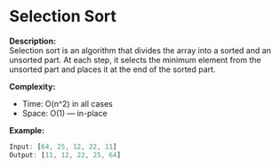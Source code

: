 # Selection Sort

**Description:**  
Selection sort is an algorithm that divides the array into a sorted and an unsorted part. At each step, it selects the minimum element from the unsorted part and places it at the end of the sorted part.

**Complexity:**
- Time: O(n^2) in all cases
- Space: O(1) — in-place

**Example:**
```javascript
Input: [64, 25, 12, 22, 11]
Output: [11, 12, 22, 25, 64]
```
